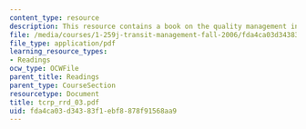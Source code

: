 ```yaml
---
content_type: resource
description: This resource contains a book on the quality management in public transport.
file: /media/courses/1-259j-transit-management-fall-2006/fda4ca03d34383f1ebf8878f91568aa9_tcrp_rrd_03.pdf
file_type: application/pdf
learning_resource_types:
- Readings
ocw_type: OCWFile
parent_title: Readings
parent_type: CourseSection
resourcetype: Document
title: tcrp_rrd_03.pdf
uid: fda4ca03-d343-83f1-ebf8-878f91568aa9
---
```

